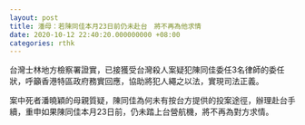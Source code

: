```yaml
---
layout: post
title: 潘母：若陳同佳本月23日前仍未赴台　將不再為他求情
date: 2020-10-12 22:40:20.000000000 +08:00
categories: rthk
---
```


台灣士林地方檢察署證實，已接獲受台灣殺人案疑犯陳同佳委任3名律師的委任狀，呼籲香港特區政府務實回應，協助將犯人繩之以法，實現司法正義。

案中死者潘曉穎的母親質疑，陳同佳為何未有按台方提供的投案途徑，辦理赴台手續，重申如果陳同佳本月23日前，仍未踏上台營航機，將不再為對方求情。
